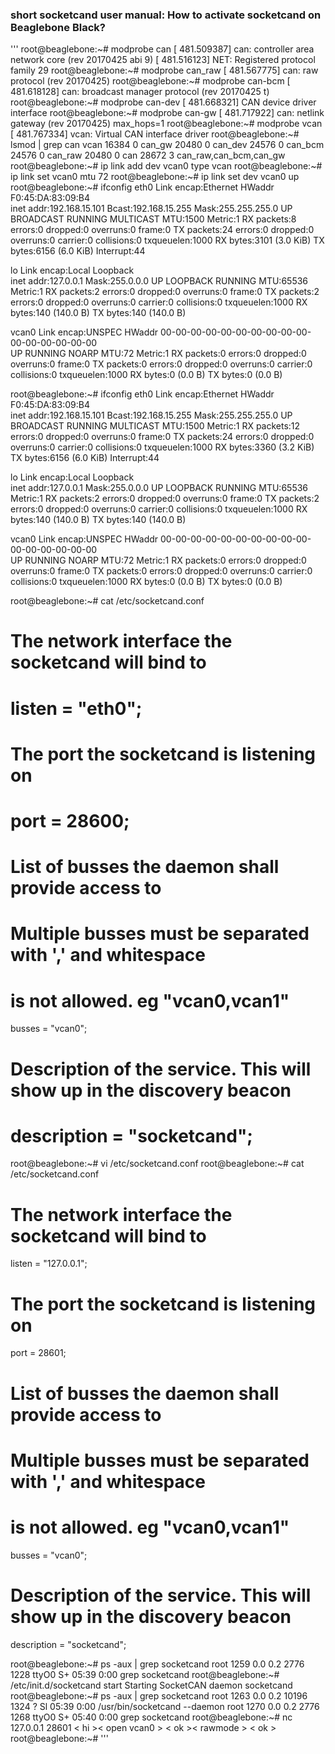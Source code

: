 ### short socketcand user manual: How to activate socketcand on Beaglebone Black?
'''
root@beaglebone:~# modprobe can
[  481.509387] can: controller area network core (rev 20170425 abi 9)
[  481.516123] NET: Registered protocol family 29
root@beaglebone:~#   modprobe can_raw
[  481.567775] can: raw protocol (rev 20170425)
root@beaglebone:~#   modprobe can-bcm
[  481.618128] can: broadcast manager protocol (rev 20170425 t)
root@beaglebone:~#   modprobe can-dev
[  481.668321] CAN device driver interface
root@beaglebone:~#   modprobe can-gw
[  481.717922] can: netlink gateway (rev 20170425) max_hops=1
root@beaglebone:~#   modprobe vcan
[  481.767334] vcan: Virtual CAN interface driver
root@beaglebone:~#   lsmod | grep can
vcan                   16384  0
can_gw                 20480  0
can_dev                24576  0
can_bcm                24576  0
can_raw                20480  0
can                    28672  3 can_raw,can_bcm,can_gw
root@beaglebone:~# ip link add dev vcan0 type vcan
root@beaglebone:~#   ip link set vcan0 mtu 72
root@beaglebone:~#   ip link set dev vcan0 up
root@beaglebone:~#   ifconfig
eth0      Link encap:Ethernet  HWaddr F0:45:DA:83:09:B4  
          inet addr:192.168.15.101  Bcast:192.168.15.255  Mask:255.255.255.0
          UP BROADCAST RUNNING MULTICAST  MTU:1500  Metric:1
          RX packets:8 errors:0 dropped:0 overruns:0 frame:0
          TX packets:24 errors:0 dropped:0 overruns:0 carrier:0
          collisions:0 txqueuelen:1000 
          RX bytes:3101 (3.0 KiB)  TX bytes:6156 (6.0 KiB)
          Interrupt:44 

lo        Link encap:Local Loopback  
          inet addr:127.0.0.1  Mask:255.0.0.0
          UP LOOPBACK RUNNING  MTU:65536  Metric:1
          RX packets:2 errors:0 dropped:0 overruns:0 frame:0
          TX packets:2 errors:0 dropped:0 overruns:0 carrier:0
          collisions:0 txqueuelen:1000 
          RX bytes:140 (140.0 B)  TX bytes:140 (140.0 B)

vcan0     Link encap:UNSPEC  HWaddr 00-00-00-00-00-00-00-00-00-00-00-00-00-00-00-00  
          UP RUNNING NOARP  MTU:72  Metric:1
          RX packets:0 errors:0 dropped:0 overruns:0 frame:0
          TX packets:0 errors:0 dropped:0 overruns:0 carrier:0
          collisions:0 txqueuelen:1000 
          RX bytes:0 (0.0 B)  TX bytes:0 (0.0 B)

root@beaglebone:~# ifconfig
eth0      Link encap:Ethernet  HWaddr F0:45:DA:83:09:B4  
          inet addr:192.168.15.101  Bcast:192.168.15.255  Mask:255.255.255.0
          UP BROADCAST RUNNING MULTICAST  MTU:1500  Metric:1
          RX packets:12 errors:0 dropped:0 overruns:0 frame:0
          TX packets:24 errors:0 dropped:0 overruns:0 carrier:0
          collisions:0 txqueuelen:1000 
          RX bytes:3360 (3.2 KiB)  TX bytes:6156 (6.0 KiB)
          Interrupt:44 

lo        Link encap:Local Loopback  
          inet addr:127.0.0.1  Mask:255.0.0.0
          UP LOOPBACK RUNNING  MTU:65536  Metric:1
          RX packets:2 errors:0 dropped:0 overruns:0 frame:0
          TX packets:2 errors:0 dropped:0 overruns:0 carrier:0
          collisions:0 txqueuelen:1000 
          RX bytes:140 (140.0 B)  TX bytes:140 (140.0 B)

vcan0     Link encap:UNSPEC  HWaddr 00-00-00-00-00-00-00-00-00-00-00-00-00-00-00-00  
          UP RUNNING NOARP  MTU:72  Metric:1
          RX packets:0 errors:0 dropped:0 overruns:0 frame:0
          TX packets:0 errors:0 dropped:0 overruns:0 carrier:0
          collisions:0 txqueuelen:1000 
          RX bytes:0 (0.0 B)  TX bytes:0 (0.0 B)

root@beaglebone:~# cat /etc/socketcand.conf
# The network interface the socketcand will bind to
# listen = "eth0";

# The port the socketcand is listening on
# port = 28600;

# List of busses the daemon shall provide access to
# Multiple busses must be separated with ',' and whitespace
# is not allowed. eg "vcan0,vcan1"
busses = "vcan0";

# Description of the service. This will show up in the discovery beacon
# description = "socketcand";

root@beaglebone:~# vi /etc/socketcand.conf
root@beaglebone:~# cat /etc/socketcand.conf
# The network interface the socketcand will bind to
listen = "127.0.0.1";

# The port the socketcand is listening on
port = 28601;

# List of busses the daemon shall provide access to
# Multiple busses must be separated with ',' and whitespace
# is not allowed. eg "vcan0,vcan1"
busses = "vcan0";

# Description of the service. This will show up in the discovery beacon
description = "socketcand";

root@beaglebone:~# ps -aux | grep socketcand
root      1259  0.0  0.2   2776  1228 ttyO0    S+   05:39   0:00 grep socketcand
root@beaglebone:~# /etc/init.d/socketcand start
Starting SocketCAN daemon socketcand
root@beaglebone:~# ps -aux | grep socketcand
root      1263  0.0  0.2  10196  1324 ?        Sl   05:39   0:00 /usr/bin/socketcand --daemon
root      1270  0.0  0.2   2776  1268 ttyO0    S+   05:40   0:00 grep socketcand
root@beaglebone:~# nc 127.0.0.1 28601
< hi >< open vcan0 >
< ok >< rawmode >
< ok >
root@beaglebone:~# 
'''
